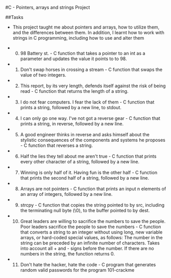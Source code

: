 #C - Pointers, arrays and strings Project

##Tasks
* This project taught me about pointers and arrays, how to utilize them, and the differences between them. In addition, I learnt how to work with strings in C programming, including how to use and alter them

* 0. 98 Battery st. - C function that takes a pointer to an int as a parameter and updates the value it points to to 98.

* 1. Don't swap horses in crossing a stream - C function that swaps the value of two integers.

* 2. This report, by its very length, defends itself against the risk of being read - C function that returns the length of a string.

* 3. I do not fear computers. I fear the lack of them - C function that prints a string, followed by a new line, to stdout.

* 4. I can only go one way. I've not got a reverse gear - C function that prints a string, in reverse, followed by a new line.

* 5. A good engineer thinks in reverse and asks himself about the stylistic consequences of the components and systems he proposes - C function that reverses a string.

* 6. Half the lies they tell about me aren't true - C function that prints every other character of a string, followed by a new line. 

* 7. Winning is only half of it. Having fun is the other half - C function that prints the second half of a string, followed by a new line.

* 8. Arrays are not pointers - C function that prints an input n elements of an array of integers, followed by a new line.

* 9. strcpy - C function that copies the string pointed to by src, including the terminating null byte (\0), to the buffer pointed to by dest.

* 10. Great leaders are willing to sacrifice the numbers to save the people. Poor leaders sacrifice the people to save the numbers - C function that converts a string to an integer without using long, new variable arrays, or hard-coded special values, as follows: The number in the string can be preceded by an infinite number of characters. Takes into account all + and - signs before the number. If there are no numbers in the string, the function returns 0.

* 11. Don't hate the hacker, hate the code - C program that generates random valid passwords for the program 101-crackme
